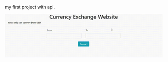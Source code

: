 my first project with api.

![Alt Text](https://github.com/rzldimam28/dollar_currency/blob/main/currency_py%20cut.gif)
